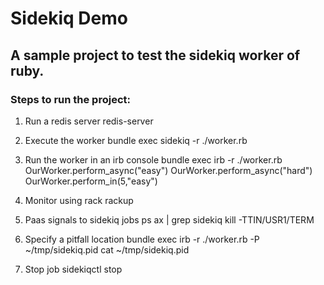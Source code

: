# Sidekiq Demo

## A sample project to test the sidekiq worker of ruby.

### Steps to run the project:

1. Run a redis server
redis-server

2. Execute the worker
bundle exec sidekiq -r ./worker.rb

3. Run the worker in an irb console
bundle exec irb -r ./worker.rb
OurWorker.perform_async("easy")
OurWorker.perform_async("hard")
OurWorker.perform_in(5,"easy")

4. Monitor using rack
rackup

5. Paas signals to sidekiq jobs
ps ax | grep sidekiq
kill -TTIN/USR1/TERM <pid>

6. Specify a pitfall location
bundle exec irb -r ./worker.rb -P ~/tmp/sidekiq.pid
cat ~/tmp/sidekiq.pid

7. Stop job
sidekiqctl stop <pid or pitfall file location>
